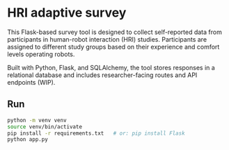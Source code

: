 
# HRI adaptive survey

This Flask-based survey tool is designed to collect self-reported data from participants in human-robot interaction (HRI) studies. Participants are assigned to different study groups based on their experience and comfort levels operating robots.

Built with Python, Flask, and SQLAlchemy, the tool stores responses in a relational database and includes researcher-facing routes and API endpoints (WIP).

## Run

```bash
python -m venv venv
source venv/bin/activate
pip install -r requirements.txt   # or: pip install Flask
python app.py
